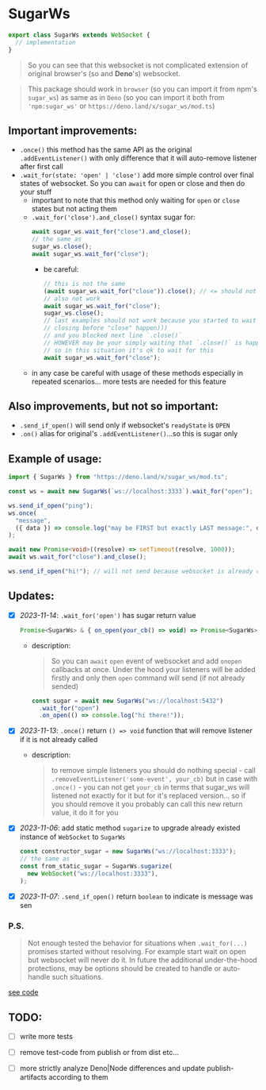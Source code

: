 # SugarWs

```ts
export class SugarWs extends WebSocket {
  // implementation
}
```

> So you can see that this websocket is not complicated extension of original
> browser's (so and **Deno**'s) websocket.

> This package should work in `browser` (so you can import it from npm's `sugar_ws`) as same as in `Deno` (so you can import it both from `'npm:sugar_ws'` or `https://deno.land/x/sugar_ws/mod.ts`)


## Important improvements:

- `.once()` this method has the same API as the original `.addEventListener()`
  with only difference that it will auto-remove listener after first call
- `.wait_for(state: 'open' | 'close')` add more simple control over final states
  of websocket. So you can `await` for open or close and then do your stuff
  - important to note that this method only waiting for `open` or `close` states
    but not acting them
  - `.wait_for('close').and_close()` syntax sugar for:
    ```ts
    await sugar_ws.wait_for("close").and_close();
    // the same as
    sugar_ws.close();
    await sugar_ws.wait_for("close");
    ```
    - be careful:
      ```ts
      // this is not the same
      (await sugar_ws.wait_for("close")).close(); // <= should not work
      // also not work
      await sugar_ws.wait_for("close");
      sugar_ws.close();
      // last examples should not work because you started to wait
      // closing before "close" happen)))
      // and you blocked next line `.close()`
      // HOWEVER may be your simply waiting that `.close()` is happen somewhere
      // so in this situation it's ok to wait for this
      await sugar_ws.wait_for("close");
      ```
  - in any case be careful with usage of these methods especially in repeated
    scenarios... more tests are needed for this feature

## Also improvements, but not so important:

- `.send_if_open()` will send only if websocket's `readyState` is `OPEN`
- `.on()` alias for original's `.addEventListener()`...so this is sugar only

## Example of usage:

```ts
import { SugarWs } from "https://deno.land/x/sugar_ws/mod.ts";

const ws = await new SugarWs(`ws://localhost:3333`).wait_for("open");

ws.send_if_open("ping");
ws.once(
  "message",
  ({ data }) => console.log("may be FIRST but exactly LAST message:", data),
);

await new Promise<void>((resolve) => setTimeout(resolve, 1000));
await ws.wait_for("close").and_close();

ws.send_if_open("hi!"); // will not send because websocket is already closed
```
## Updates:

- [x] _2023-11-14_: `.wait_for('open')` has sugar return value
  ```ts
  Promise<SugarWs> & { on_open(your_cb() => void) => Promise<SugarWs> }
  ```
  - description:
    > So you can `await` `open` event of websocket and add `onopen` callbacks at
    > once. Under the hood your listeners will be added firstly and only then
    > `open` command will send (if not already sended)
    ```ts
    const sugar = await new SugarWs("ws://localhost:5432")
      .wait_for("open")
      .on_open(() => console.log("hi there!"));
    ```
- [x] _2023-11-13_: `.once()` return `() => void` function that will remove
      listener if it is not already called
  - description:
    > to remove simple listeners you should do nothing special - call
    > `.removeEventListener('some-event', your_cb)` but in case with `.once()` -
    > you can not get `your_cb` in terms that sugar_ws will listened not exactly
    > for it but for it's replaced version... so if you should remove it you
    > probably can call this new return value, it do it for you

- [x] _2023-11-06_: add static method `sugarize` to upgrade already existed
      instance of `WebSocket` to `SugarWs`
  ```ts
  const constructor_sugar = new SugarWs("ws://localhost:3333");
  // the same as
  const from_static_sugar = SugarWs.sugarize(
    new WebSocket("ws://localhost:3333"),
  );
  ```
- [x] _2023-11-07_: `.send_if_open()` return `boolean` to indicate is message
      was sen

### P.S.

> Not enough tested the behavior for situations when `.wait_for(...)` promises
> started without resolving. For example start wait on open but websocket will
> never do it. In future the additional under-the-hood protections, may be
> options should be created to handle or auto-handle such situations.

[see code](https://github.com/nik-kita/sugar_ws/blob/main/source-code.md)

## TODO:
- [ ] write more tests
- [ ] remove test-code from publish or from dist etc...
- [ ] more strictly analyze Deno|Node differences and update publish-artifacts according to them
 